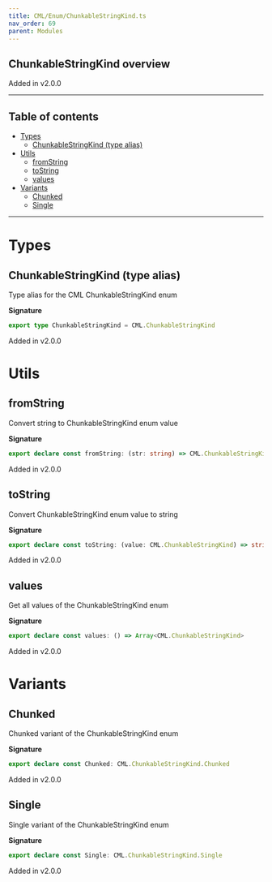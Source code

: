 ```yaml
---
title: CML/Enum/ChunkableStringKind.ts
nav_order: 69
parent: Modules
---
```


## ChunkableStringKind overview

Added in v2.0.0

---

<h2 class="text-delta">Table of contents</h2>

- [Types](#types)
  - [ChunkableStringKind (type alias)](#chunkablestringkind-type-alias)
- [Utils](#utils)
  - [fromString](#fromstring)
  - [toString](#tostring)
  - [values](#values)
- [Variants](#variants)
  - [Chunked](#chunked)
  - [Single](#single)

---

# Types

## ChunkableStringKind (type alias)

Type alias for the CML ChunkableStringKind enum

**Signature**

```ts
export type ChunkableStringKind = CML.ChunkableStringKind
```

Added in v2.0.0

# Utils

## fromString

Convert string to ChunkableStringKind enum value

**Signature**

```ts
export declare const fromString: (str: string) => CML.ChunkableStringKind | undefined
```

Added in v2.0.0

## toString

Convert ChunkableStringKind enum value to string

**Signature**

```ts
export declare const toString: (value: CML.ChunkableStringKind) => string
```

Added in v2.0.0

## values

Get all values of the ChunkableStringKind enum

**Signature**

```ts
export declare const values: () => Array<CML.ChunkableStringKind>
```

Added in v2.0.0

# Variants

## Chunked

Chunked variant of the ChunkableStringKind enum

**Signature**

```ts
export declare const Chunked: CML.ChunkableStringKind.Chunked
```

Added in v2.0.0

## Single

Single variant of the ChunkableStringKind enum

**Signature**

```ts
export declare const Single: CML.ChunkableStringKind.Single
```

Added in v2.0.0
